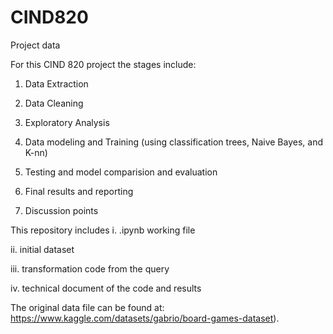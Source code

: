 # CIND820
Project data

For this CIND 820 project the stages include:

1) Data Extraction

2) Data Cleaning

3) Exploratory Analysis

4) Data modeling and Training (using classification trees, Naive Bayes, and K-nn)

5) Testing and model comparision and evaluation

6) Final results and reporting

7) Discussion points

This repository includes 
  i. .ipynb working file 
  
  ii. initial dataset
  
  iii. transformation code from the query
  
  iv. technical document of the code and results
  
  The original data file can be found at: https://www.kaggle.com/datasets/gabrio/board-games-dataset). 
